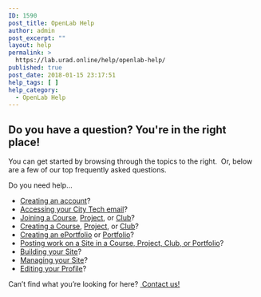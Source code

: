 ```yaml
---
ID: 1590
post_title: OpenLab Help
author: admin
post_excerpt: ""
layout: help
permalink: >
  https://lab.urad.online/help/openlab-help/
published: true
post_date: 2018-01-15 23:17:51
help_tags: [ ]
help_category:
  - OpenLab Help
---
```

<h2>Do you have a question? You're in the right place!</h2>
You can get started by browsing through the topics to the right.  Or, below are a few of our top frequently asked questions.

Do you need help…
<ul>
 	<li><a href="https://openlab.citytech.cuny.edu/blog/help/signing-up-on-the-openlab/">Creating an account</a>?</li>
 	<li><a href="https://openlab.citytech.cuny.edu/blog/help/accessing-your-city-tech-email-for-students/">Accessing your City Tech email</a>?</li>
 	<li><a href="https://openlab.citytech.cuny.edu/blog/help/joining-a-course/">Joining a Course</a>, <a href="https://openlab.citytech.cuny.edu/blog/help/joining-a-project/">Project</a>, or <a href="https://openlab.citytech.cuny.edu/blog/help/joining-a-club/">Club</a>?</li>
 	<li><a href="https://openlab.citytech.cuny.edu/blog/help/creating-a-course-faculty-only/">Creating a Course</a>, <a href="https://openlab.citytech.cuny.edu/blog/help/creating-a-project/">Project</a>, or <a href="https://openlab.citytech.cuny.edu/blog/help/creating-a-club/">Club</a>?</li>
 	<li><a href="https://openlab.citytech.cuny.edu/blog/help/creating-an-eportfolio/">Creating an ePortfolio</a> or <a href="https://openlab.citytech.cuny.edu/blog/help/creating-a-portfolio/">Portfolio</a>?</li>
 	<li><a href="https://openlab.citytech.cuny.edu/blog/help/help-category/using-a-site/">Posting work on a Site in a Course, Project, Club, or Portfolio</a>?</li>
 	<li><a href="https://openlab.citytech.cuny.edu/blog/help/help-category/building-your-site-for-site-administrators/">Building your Site</a>?</li>
 	<li><a href="https://openlab.citytech.cuny.edu/blog/help/help-category/managing-your-site/">Managing your Site</a>?</li>
 	<li><a href="https://openlab.citytech.cuny.edu/blog/help/editing-my-profile/">Editing your Profile</a>?</li>
</ul>
Can’t find what you’re looking for here? <a href="https://openlab.citytech.cuny.edu/blog/help/contact-us/"> Contact us!</a>